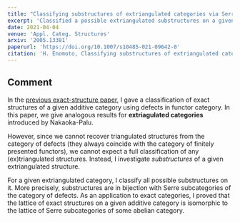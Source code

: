 ```yaml
---
title: "Classifying substructures of extriangulated categories via Serre subcategories"
excerpt: 'Classified a possible extriangulated substructures on a given extriangulated category using functor category'
date: 2021-04-04
venue: 'Appl. Categ. Structures'
arxiv: '2005.13381'
paperurl: 'https://doi.org/10.1007/s10485-021-09642-0'
citation: 'H. Enomoto, Classifying substructures of extriangulated categories via Serre subcategories, to appear in Appl. Categ. Structures.'
---
```


## Comment

In the [previous exact-structure paper](/papers/exact-str/), I gave a classification of exact structures of a given additive category using defects in functor category. In this paper, we give analogous results for **extriagulated categories** introduced by Nakaoka-Palu.

However, since we cannot recover triangulated structures from the category of defects (they always coincide with the category of finitely presented functors), we cannot expect a full classification of any (ex)triangulated structures. Instead, I investigate *substructures* of a given extriangulated structure.

For a given extriangulated category, I classify all possible substructures on it. More precisely, substructures are in bijection with Serre subcategories of the category of defects. As an application to exact categories, I proved that the lattice of exact structures on a given additive category is isomorphic to the lattice of Serre subcategories of some abelian category.
